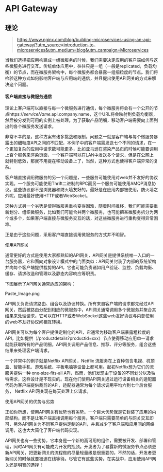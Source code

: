 # API Gateway
## 理论
> https://www.nginx.com/blog/building-microservices-using-an-api-gateway/?utm_source=introduction-to-microservices&utm_medium=blog&utm_campaign=Microservices

当我们选择把应用构建成一组微服务的时候，我们需要决定应用的客户端如何与这些微服务进行交互。传统单体应用中，往往只是一组（一般是replicated，负载均衡）的节点，而在微服务架构中，每个微服务都会暴露一组细粒度的节点。我们将检验这种方式如何影响客户端与应用端的通信，并且提出使用API网关的方式来解决这个问题。

#### 客户端直接与微服务通信

理论上客户端可以直接与每一个微服务进行通信，每个微服务将会有一个公开的节点https://*serviceName*.api.company.name，这个URL将会映射到负载均衡器，然后被分发到可用的实例上被处理，为了获取产品明细，移动客户端需要向上面列出的各个微服务发送请求。

非常不幸的是，这种方案有诸多挑战和限制，问题之一就是客户端与每个微服务暴露出的细粒度API之间的不匹配，本例子中的客户端需发送七个不同的请求，在一个更加复杂的应用中请求数可能更多，比如亚马逊在渲染产品页的时候可能要调用上百个服务来渲染页面，一个客户端可以在LAN中发送多个请求，但是在公网上就特别低效，那就不用提在移动设备上了，当然，这种方式也使得客户端异常的复杂。

客户端直接调用微服务的另一个问题是，一些服务可能使用对web并不友好的协议实现。一个服务可能使用Thrift二进制的RPC而另一个服务可能使用AMQP消息协议。这些协议都不是浏览器和防火墙友好的，最好是在应用内部被使用。防火墙之外呢，应用最好使用HTTP或者WebSocket。

这种方式另一个劣势是使得微服务重构变得困难，随着时间推移，我们可能需要重新划分、组织微服务，比如我们可能合并两个微服务，也可能把某微服务拆分为两个或多个，如果客户端直接与微服务交互的话，对这些微服务进行重构变得异常困难。

正是由于这些问题，采用客户端直接调用微服务的方式并不明智。

使用API网关

通常更好的方式是使用大家都熟知的API网关，API网关是提供系统唯一入口的一台服务器，它和面向对象设计模式中的门面类似：API网关封装了内部的系统架构并向每个客户端提供裁剪的API，它也可能负责诸如用户验证、监控、负载均衡、缓存、请求改造和管理以及静态内容响应等职责。

下图展示了API网关通常适应的架构：


Paste_Image.png

API网关负责请求路由、组合以及协议转换。所有来自客户端的请求都先经过API网关，然后被路由分配到相应的微服务中，API网关通常调用多个微服务并聚合其结果来处理请求，它可以在HTTP或者WebSocket这些web友好协议与内部使用的web不友好协议间相互转换。

API网关可以为每个客户提供定制化的API，它通常为移动客户端暴露粗粒度的API，比如提供（/productdetails?productid=xxx）节点使得移动应用单一请求就能获取所有的产品明细。API网关调用产品信息、推荐、评分等服务，组合这些结果来处理客户端请求。

一个非常牛的例子就是Netflix API网关，Netflix 流服务在上百种包含电视、机顶盒、智能手机、游戏系统、平板电脑等设备上都可用。起初Netflix想为它们的流服务提供一种 one‑size‑fits‑all API，然而，他们发现由于设备的不同划分以及独特需求，这样设计是不现实的。现在他们使用API网关通过运行设备相关的适配器代码为客户端提供裁剪的API，适配器通常为每个请求调用平均六到七个后台服务， Netflix API网关现在每天处理上亿请求。

使用API网关的优势与劣势

正如你所想，使用API网关有优势也有劣势。一个巨大优势就是它封装了应用的内部结构，而不是让客户端直接调用每个服务，客户端只需要简单的与网关交互即可，另外API网关为不同客户提供定制的API，并且减少了客户端和应用间的网络调用，这也大大简化了客户端代码实现。

API网关也有一些劣势，它本身是一个新的高可用的组件，需要被开发、部署和管理，同时API网关有可能成为开发的瓶颈。开发者为了暴露新的微服务节点必须更新API网关，把更新网关的流程做的尽量轻量级是很重要的，不然的话，开发者更新网关的时候就要被迫在线等待。尽管它有这些劣势，在实战中，应用使用API网关还是明智的选择！